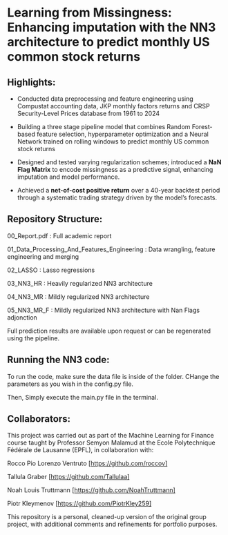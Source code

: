 

# Learning from Missingness: Enhancing imputation with the NN3 architecture to predict monthly US common stock returns


## Highlights: 

- Conducted data preprocessing and feature engineering using Compustat accounting data, JKP monthly factors returns and CRSP Security-Level Prices database from 1961 to 2024

- Building a three stage pipeline model that combines Random Forest-based feature selection, hyperparameter optimization and a Neural Network trained on rolling windows to     predict monthly US common stock returns

- Designed and tested varying regularization schemes; introduced a **NaN Flag Matrix** to encode missingness as a predictive signal, enhancing imputation and model performance.

- Achieved a **net-of-cost positive return** over a 40-year backtest period through a systematic trading strategy driven by the model’s forecasts.



## Repository Structure:

00_Report.pdf : Full academic report

01_Data_Processing_And_Features_Engineering : Data wrangling, feature engineering and merging

02_LASSO : Lasso regressions

03_NN3_HR : Heavily regularized NN3 architecture 

04_NN3_MR : Mildly regularized NN3 architecture

05_NN3_MR_F :  Mildly regularized NN3 architecture with Nan Flags adjonction



Full prediction results are available upon request or can be regenerated using the pipeline.

## Running the NN3 code:

To run the code, make sure the data file is inside of the folder. CHange the parameters as you wish in the config.py file.

Then, Simply execute the main.py file in the terminal.

## Collaborators: 
This project was carried out as part of the Machine Learning for Finance course taught by Professor Semyon Malamud at the Ecole Polytechnique Fédérale de Lausanne (EPFL), in collaboration with:

Rocco Pio Lorenzo Ventruto [https://github.com/roccov]

Tallula Graber [https://github.com/Tallulaa]

Noah Louis Truttmann [https://github.com/NoahTruttmann]

Piotr Kleymenov [https://github.com/PiotrKley259]

This repository is a personal, cleaned-up version of the original group project, with additional comments and refinements for portfolio purposes.

